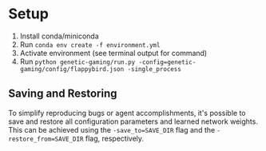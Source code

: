 # Setup

1. Install conda/miniconda
2. Run `conda env create -f environment.yml`
3. Activate environment (see terminal output for command)
4. Run `python genetic-gaming/run.py -config=genetic-gaming/config/flappybird.json -single_process`

## Saving and Restoring
To simplify reproducing bugs or agent accomplishments, it's possible to save and restore all configuration parameters and learned network weights. This can be achieved using the `-save_to=SAVE_DIR` flag and the `-restore_from=SAVE_DIR` flag, respectively.
